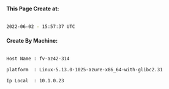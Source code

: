 
   
#### This Page Create at:

```bash

2022-06-02 - 15:57:37 UTC

```

#### Create By Machine:

```bash

Host Name : fv-az42-314

platform  : Linux-5.13.0-1025-azure-x86_64-with-glibc2.31

Ip Local  : 10.1.0.23

```


